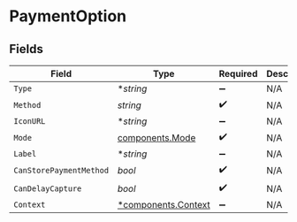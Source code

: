 # PaymentOption


## Fields

| Field                                                     | Type                                                      | Required                                                  | Description                                               | Example                                                   |
| --------------------------------------------------------- | --------------------------------------------------------- | --------------------------------------------------------- | --------------------------------------------------------- | --------------------------------------------------------- |
| `Type`                                                    | **string*                                                 | :heavy_minus_sign:                                        | N/A                                                       |                                                           |
| `Method`                                                  | *string*                                                  | :heavy_check_mark:                                        | N/A                                                       |                                                           |
| `IconURL`                                                 | **string*                                                 | :heavy_minus_sign:                                        | N/A                                                       |                                                           |
| `Mode`                                                    | [components.Mode](../../models/components/mode.md)        | :heavy_check_mark:                                        | N/A                                                       | card                                                      |
| `Label`                                                   | **string*                                                 | :heavy_minus_sign:                                        | N/A                                                       |                                                           |
| `CanStorePaymentMethod`                                   | *bool*                                                    | :heavy_check_mark:                                        | N/A                                                       |                                                           |
| `CanDelayCapture`                                         | *bool*                                                    | :heavy_check_mark:                                        | N/A                                                       |                                                           |
| `Context`                                                 | [*components.Context](../../models/components/context.md) | :heavy_minus_sign:                                        | N/A                                                       |                                                           |
